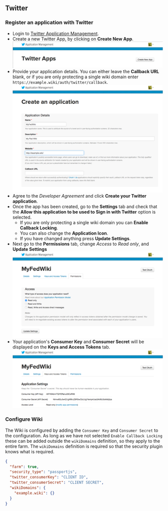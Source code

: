 ## Twitter



### Register an application with Twitter

* Login to [Twitter Application Management](https://apps.twitter.com/).
* Create a new Twitter App, by clicking on **Create New App**.
![Twitter Create New App](./images/twitter-new-app.png)
* Provide your application details. You can either leave the **Callback URL** blank, or if you are only protecting a single wiki domain enter `https://example.wiki/auth/twitter/callback`.
![Twitter App Details](./images/twitter-app-details.png)
* Agree to the *Developer Agreement* and click **Create your Twitter application**.
* Once the app has been created, go to the **Settings** tab and check that the **Allow this application to be used to Sign in with Twitter** option is selected.
  * If you are only protecting a single wiki domain you can **Enable Callback Locking**.
  * You can also change the **Application Icon**.
  * If you have changed anything press **Update Settings**.
* Next go to the **Permissions** tab, change *Access* to *Read only*, and **Update Settings**
![Twitter Access](./images/twitter-access.png)
* Your application's **Consumer Key** and **Consumer Secret** will be displayed on the **Keys and Access Tokens** tab.
![Twitter Secrets](./images/twitter-secrets.png)


### Configure Wiki

The Wiki is configured by adding the `Consumer Key` and `Consumer Secret` to the configuration. As long as we have not selected `Enable Callback Locking` these can be added outside the `wikiDomains` definition, so they apply to the entire farm. The `wikiDomains` definition is required so that the security plugin knows what is required.

```JSON
{
  "farm": true,
  "security_type": "passportjs",
  "twitter_consumerKey": "CLIENT ID",
  "twitter_consumerSecret": "CLIENT SECRET",
  "wikiDomains": {
    "example.wiki": {}
  }
}
```
